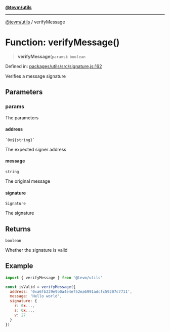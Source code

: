[**@tevm/utils**](../README.md)

***

[@tevm/utils](../globals.md) / verifyMessage

# Function: verifyMessage()

> **verifyMessage**(`params`): `boolean`

Defined in: [packages/utils/src/signature.js:162](https://github.com/evmts/tevm-monorepo/blob/main/packages/utils/src/signature.js#L162)

Verifies a message signature

## Parameters

### params

The parameters

#### address

`` `0x${string}` ``

The expected signer address

#### message

`string`

The original message

#### signature

`Signature`

The signature

## Returns

`boolean`

Whether the signature is valid

## Example

```js
import { verifyMessage } from '@tevm/utils'

const isValid = verifyMessage({
  address: '0xa6fb229e9b0a4e4ef52ea6991adcfc59207c7711',
  message: 'Hello world',
  signature: {
    r: 0x...,
    s: 0x...,
    v: 27
  }
})
```

